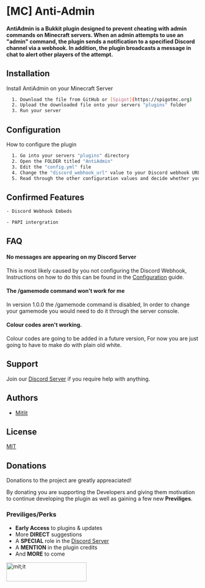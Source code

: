 
# [MC] Anti-Admin

#### AntiAdmin is a Bukkit plugin designed to prevent cheating with admin commands on Minecraft servers. When an admin attempts to use an "admin" command, the plugin sends a notification to a specified Discord channel via a webhook. In addition, the plugin broadcasts a message in chat to alert other players of the attempt.


## Installation

Install AntiAdmin on your Minecraft Server

```bash
  1. Download the file from GitHub or [Spigot](https://spigotmc.org)
  2. Upload the downloaded file onto your servers "plugins" folder
  3. Run your server
```
    
## Configuration

How to configure the plugin

```bash
  1. Go into your servers "plugins" directory
  2. Open the FOLDER titled "AntiAdmin"
  3. Edit the "config.yml" file
  4. Change the "discord_webhook_url" value to your Discord webhook URL
  5. Read through the other configuration values and decide whether you want to change them or now
```
## Confirmed Features

```bash
- Discord Webhook Embeds

- PAPI intergration
```

## FAQ

#### No messages are appearing on my Discord Server

This is most likely caused by you not configuring the Discord Webhook, Instructions on how to do this can be found in the [Configuration](https://github.com/ThatAlbaPerson/AntiAdmin/wiki/Configuration) guide.

#### The /gamemode command won't work for me

In version 1.0.0 the /gamemode command is disabled, In order to change your gamemode you would need to do it through the server console.

#### Colour codes aren't working.

Colour codes are going to be added in a future version, For now you are just going to have to make do with plain old white.


## Support

Join our [Discord Server](https://discord.gg/FUawEyXH5K) if you require help with anything.


## Authors

- [Mitlit](https://www.github.com/thatalbaperson)


## License

[MIT](https://choosealicense.com/licenses/mit/)


## Donations

Donations to the project are greatly appreaciated!

By donating you are supporting the Developers and giving them motivation to continue developing the plugin as well as gaining a few new **Previliges**.

### Previliges/Perks


* **Early Access** to plugins & updates
* More **DIRECT** suggestions
* A **SPECIAL** role in the [Discord Server](https://discord.gg/FUawEyXH5K)
* A **MENTION** in the plugin credits
* And **MORE** to come
<p><a href="https://ko-fi.com/mitlit"> <img align="left" src="https://cdn.ko-fi.com/cdn/kofi3.png?v=3" height="50" width="210" alt="mit;it" /></a></p><br><br>
